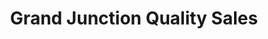 ---
title: "Grand Junction Quality Sales"
url: /grand-junction/grand-junction-quality-sales/
shop: Autohaus
---